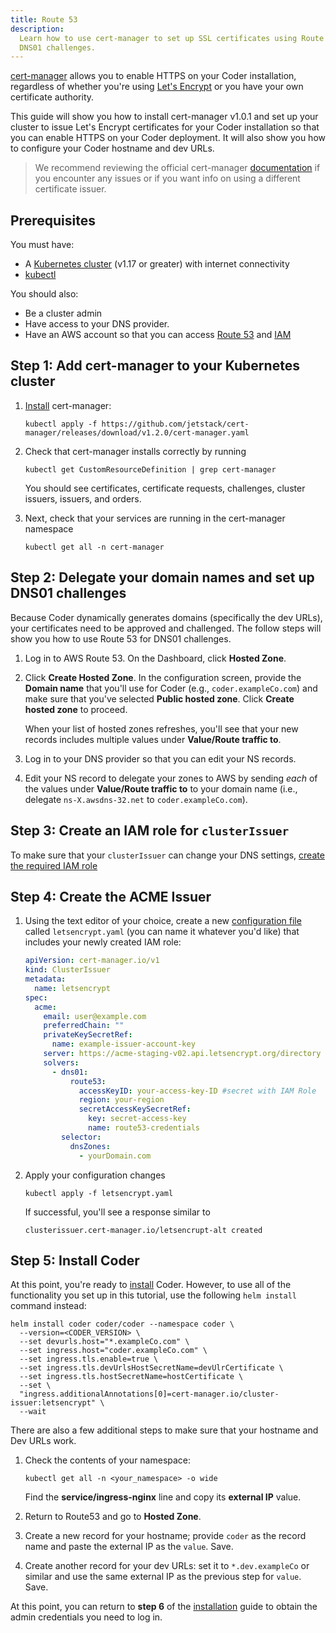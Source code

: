 ```yaml
---
title: Route 53
description:
  Learn how to use cert-manager to set up SSL certificates using Route 53 for
  DNS01 challenges.
---
```


[cert-manager](https://cert-manager.io/) allows you to enable HTTPS on your
Coder installation, regardless of whether you're using
[Let's Encrypt](https://letsencrypt.org/) or you have your own certificate
authority.

This guide will show you how to install cert-manager v1.0.1 and set up your
cluster to issue Let's Encrypt certificates for your Coder installation so that
you can enable HTTPS on your Coder deployment. It will also show you how to
configure your Coder hostname and dev URLs.

> We recommend reviewing the official cert-manager
> [documentation](https://cert-manager.io/docs/) if you encounter any issues or
> if you want info on using a different certificate issuer.

## Prerequisites

You must have:

- A [Kubernetes cluster](../../setup/kubernetes/index.md) (v1.17 or greater)
  with internet connectivity
- [kubectl](https://kubernetes.io/docs/tasks/tools/install-kubectl/)

You should also:

- Be a cluster admin
- Have access to your DNS provider.
- Have an AWS account so that you can access
  [Route 53](https://aws.amazon.com/route53/) and
  [IAM](https://aws.amazon.com/iam/)

## Step 1: Add cert-manager to your Kubernetes cluster

1. [Install](https://cert-manager.io/docs/installation/kubernetes/#installing-with-regular-manifests)
   cert-manager:

   ```console
   kubectl apply -f https://github.com/jetstack/cert-manager/releases/download/v1.2.0/cert-manager.yaml
   ```

1. Check that cert-manager installs correctly by running

   ```console
   kubectl get CustomResourceDefinition | grep cert-manager
   ```

   You should see certificates, certificate requests, challenges, cluster
   issuers, issuers, and orders.

1. Next, check that your services are running in the cert-manager namespace

   ```console
   kubectl get all -n cert-manager
   ```

## Step 2: Delegate your domain names and set up DNS01 challenges

Because Coder dynamically generates domains (specifically the dev URLs), your
certificates need to be approved and challenged. The follow steps will show you
how to use Route 53 for DNS01 challenges.

1. Log in to AWS Route 53. On the Dashboard, click **Hosted Zone**.

1. Click **Create Hosted Zone**. In the configuration screen, provide the
   **Domain name** that you'll use for Coder (e.g., `coder.exampleCo.com`) and
   make sure that you've selected **Public hosted zone**. Click **Create hosted
   zone** to proceed.

   When your list of hosted zones refreshes, you'll see that your new records
   includes multiple values under **Value/Route traffic to**.

1. Log in to your DNS provider so that you can edit your NS records.

1. Edit your NS record to delegate your zones to AWS by sending _each_ of the
   values under **Value/Route traffic to** to your domain name (i.e., delegate
   `ns-X.awsdns-32.net` to `coder.exampleCo.com`).

## Step 3: Create an IAM role for `clusterIssuer`

To make sure that your `clusterIssuer` can change your DNS settings,
[create the required IAM role](https://cert-manager.io/docs/configuration/acme/dns01/route53/#set-up-an-iam-role)

## Step 4: Create the ACME Issuer

1. Using the text editor of your choice, create a new
   [configuration file](https://cert-manager.io/docs/configuration/acme/dns01/)
   called `letsencrypt.yaml` (you can name it whatever you'd like) that includes
   your newly created IAM role:

   ```yaml
   apiVersion: cert-manager.io/v1
   kind: ClusterIssuer
   metadata:
     name: letsencrypt
   spec:
     acme:
       email: user@example.com
       preferredChain: ""
       privateKeySecretRef:
         name: example-issuer-account-key
       server: https://acme-staging-v02.api.letsencrypt.org/directory
       solvers:
         - dns01:
             route53:
               accessKeyID: your-access-key-ID #secret with IAM Role
               region: your-region
               secretAccessKeySecretRef:
                 key: secret-access-key
                 name: route53-credentials
           selector:
             dnsZones:
               - yourDomain.com
   ```

1. Apply your configuration changes

   ```console
   kubectl apply -f letsencrypt.yaml
   ```

   If successful, you'll see a response similar to

   ```console
   clusterissuer.cert-manager.io/letsencrupt-alt created
   ```

## Step 5: Install Coder

At this point, you're ready to [install](../../setup/installation.md) Coder.
However, to use all of the functionality you set up in this tutorial, use the
following `helm install` command instead:

```console
helm install coder coder/coder --namespace coder \
  --version=<CODER_VERSION> \
  --set devurls.host="*.exampleCo.com" \
  --set ingress.host="coder.exampleCo.com" \
  --set ingress.tls.enable=true \
  --set ingress.tls.devUrlsHostSecretName=devUlrCertificate \
  --set ingress.tls.hostSecretName=hostCertificate \
  --set \
  "ingress.additionalAnnotations[0]=cert-manager.io/cluster-issuer:letsencrypt" \
  --wait
```

There are also a few additional steps to make sure that your hostname and Dev
URLs work.

1. Check the contents of your namespace:

   ```console
   kubectl get all -n <your_namespace> -o wide
   ```

   Find the **service/ingress-nginx** line and copy its **external IP** value.

1. Return to Route53 and go to **Hosted Zone**.

1. Create a new record for your hostname; provide `coder` as the record name and
   paste the external IP as the `value`. Save.

1. Create another record for your dev URLs: set it to `*.dev.exampleCo` or
   similar and use the same external IP as the previous step for `value`. Save.

At this point, you can return to **step 6** of the
[installation](../../setup/installation.md) guide to obtain the admin
credentials you need to log in.
